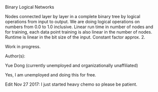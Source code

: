 Binary Logical Networks

Nodes connected layer by layer in a complete binary tree by logical operations from input to output. We are doing logical operations on numbers from 0.0 to 1.0 inclusive. Linear run time in number of nodes and for training, each data point training is also linear in the number of nodes. Runtime is linear in the bit size of the input. Constant factor approx. 2.

Work in progress.

Author(s):

Yue Dong (currently unemployed and organizationally unaffiliated)

Yes, I am unemployed and doing this for free.

Edit Nov 27 2017: I just started heavy chemo so please be patient.
